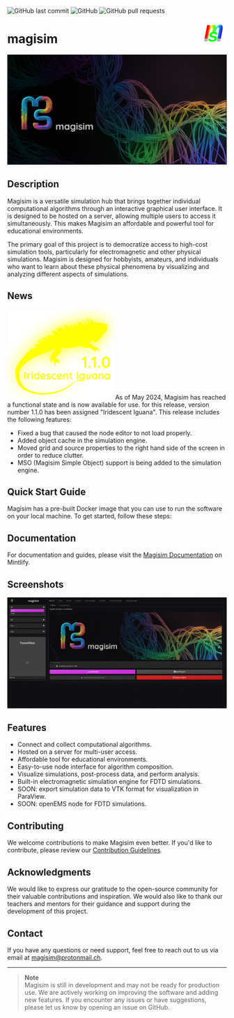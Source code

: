 ![GitHub last commit](https://img.shields.io/github/last-commit/devbrones/magisim)
![GitHub](https://img.shields.io/github/license/devbrones/magisim)
![GitHub pull requests](https://img.shields.io/github/issues-pr/devbrones/magisim)


<p><img align="right" src="./resources/magisim_logo256.png" width=60></p>
<h1>magisim</h1>

![Magisim project banner](resources/banner1.png)

## Description


Magisim is a versatile simulation hub that brings together individual computational algorithms through an interactive graphical user interface. It is designed to be hosted on a server, allowing multiple users to access it simultaneously. This makes Magisim an affordable and powerful tool for educational environments.

The primary goal of this project is to democratize access to high-cost simulation tools, particularly for electromagnetic and other physical simulations. Magisim is designed for hobbyists, amateurs, and individuals who want to learn about these physical phenomena by visualizing and analyzing different aspects of simulations.

## News
![Iridescent Iguana](resources/iridescent_iguana.png)
As of May 2024, Magisim has reached a functional state and is now available for use. for this release, version number 1.1.0 has been assigned "Iridescent Iguana". This release includes the following features:
- Fixed a bug that caused the node editor to not load properly.
- Added object cache in the simulation engine.
- Moved grid and source properties to the right hand side of the screen in order to reduce clutter.
- MSO (Magisim Simple Object) support is being added to the simulation engine.


## Quick Start Guide

Magisim has a pre-built Docker image that you can use to run the software on your local machine. To get started, follow these steps:


## Documentation

For documentation and guides, please visit the [Magisim Documentation](https://magisim.mintlify.app/introduction) on Mintlify.

## Screenshots
![Slideshow of Magisim](resources/demo.gif)

## Features

- Connect and collect computational algorithms.
- Hosted on a server for multi-user access.
- Affordable tool for educational environments.
- Easy-to-use node interface for algorithm composition.
- Visualize simulations, post-process data, and perform analysis.
- Built-in electromagnetic simulation engine for FDTD simulations.
- SOON: export simulation data to VTK format for visualization in ParaView.
- SOON: openEMS node for FDTD simulations.

## Contributing

We welcome contributions to make Magisim even better. If you'd like to contribute, please review our [Contribution Guidelines](CONTRIBUTING.md).

## Acknowledgments

We would like to express our gratitude to the open-source community for their valuable contributions and inspiration. We would also like to thank our teachers and mentors for their guidance and support during the development of this project.

## Contact

If you have any questions or need support, feel free to reach out to us via email at [magisim@protonmail.ch](mailto:magisim@protonmail.ch).


---
> **Note**\
> Magisim is still in development and may not be ready for production use. We are actively working on improving the software and adding new features. If you encounter any issues or have suggestions, please let us know by opening an issue on GitHub.


